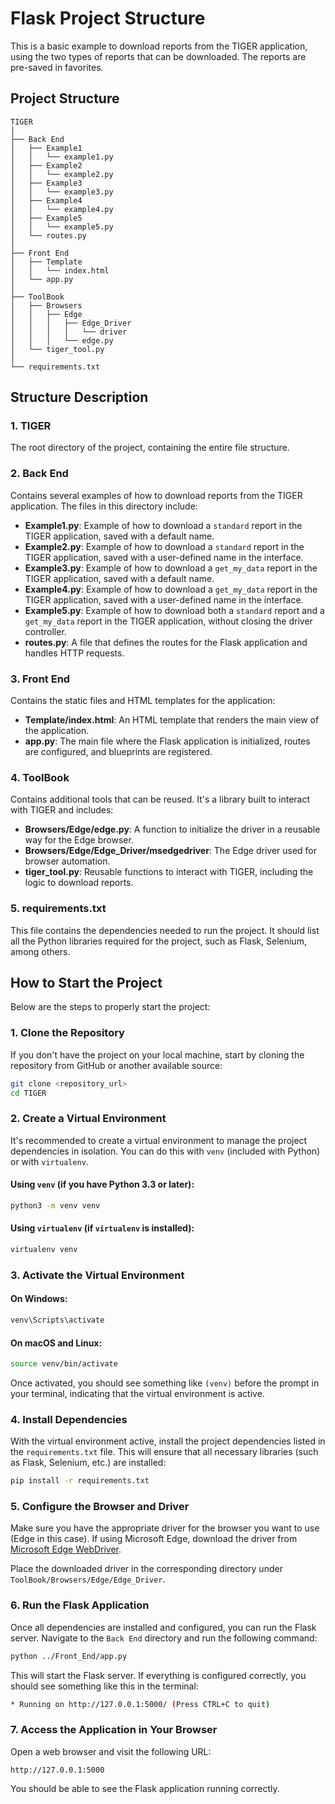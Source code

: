 # Flask Project Structure

This is a basic example to download reports from the TIGER application, using the two types of reports that can be downloaded. The reports are pre-saved in favorites.

## Project Structure

```
TIGER
│
├── Back End
│   ├── Example1
│   │   └── example1.py
│   ├── Example2
│   │   └── example2.py
│   ├── Example3
│   │   └── example3.py
│   ├── Example4
│   │   └── example4.py
│   ├── Example5
│   │   └── example5.py
│   └── routes.py
│
├── Front End
│   ├── Template
│   │   └── index.html
│   └── app.py
│
├── ToolBook
│   ├── Browsers
│   │   ├── Edge
│   │   │   ├── Edge_Driver
│   │   │   │   └── driver
│   │   │   └── edge.py
│   └── tiger_tool.py
│
└── requirements.txt
```

## Structure Description

### 1. **TIGER**
The root directory of the project, containing the entire file structure.

### 2. **Back End**
Contains several examples of how to download reports from the TIGER application. The files in this directory include:
- **Example1.py**: Example of how to download a `standard` report in the TIGER application, saved with a default name.
- **Example2.py**: Example of how to download a `standard` report in the TIGER application, saved with a user-defined name in the interface.
- **Example3.py**: Example of how to download a `get_my_data` report in the TIGER application, saved with a default name.
- **Example4.py**: Example of how to download a `get_my_data` report in the TIGER application, saved with a user-defined name in the interface.
- **Example5.py**: Example of how to download both a `standard` report and a `get_my_data` report in the TIGER application, without closing the driver controller.
- **routes.py**: A file that defines the routes for the Flask application and handles HTTP requests.

### 3. **Front End**
Contains the static files and HTML templates for the application:
- **Template/index.html**: An HTML template that renders the main view of the application.
- **app.py**: The main file where the Flask application is initialized, routes are configured, and blueprints are registered.

### 4. **ToolBook**
Contains additional tools that can be reused. It's a library built to interact with TIGER and includes:
- **Browsers/Edge/edge.py**: A function to initialize the driver in a reusable way for the Edge browser.
- **Browsers/Edge/Edge_Driver/msedgedriver**: The Edge driver used for browser automation.
- **tiger_tool.py**: Reusable functions to interact with TIGER, including the logic to download reports.

### 5. **requirements.txt**
This file contains the dependencies needed to run the project. It should list all the Python libraries required for the project, such as Flask, Selenium, among others.

## How to Start the Project

Below are the steps to properly start the project:

### 1. **Clone the Repository**

If you don't have the project on your local machine, start by cloning the repository from GitHub or another available source:

```bash
git clone <repository_url>
cd TIGER
```

### 2. **Create a Virtual Environment**

It's recommended to create a virtual environment to manage the project dependencies in isolation. You can do this with `venv` (included with Python) or with `virtualenv`.

#### Using `venv` (if you have Python 3.3 or later):

```bash
python3 -m venv venv
```

#### Using `virtualenv` (if `virtualenv` is installed):

```bash
virtualenv venv
```

### 3. **Activate the Virtual Environment**

#### On Windows:

```bash
venv\Scripts\activate
```

#### On macOS and Linux:

```bash
source venv/bin/activate
```

Once activated, you should see something like `(venv)` before the prompt in your terminal, indicating that the virtual environment is active.

### 4. **Install Dependencies**

With the virtual environment active, install the project dependencies listed in the `requirements.txt` file. This will ensure that all necessary libraries (such as Flask, Selenium, etc.) are installed:

```bash
pip install -r requirements.txt
```

### 5. **Configure the Browser and Driver**

Make sure you have the appropriate driver for the browser you want to use (Edge in this case). If using Microsoft Edge, download the driver from [Microsoft Edge WebDriver](https://developer.microsoft.com/en-us/microsoft-edge/tools/webdriver/).

Place the downloaded driver in the corresponding directory under `ToolBook/Browsers/Edge/Edge_Driver`.

### 6. **Run the Flask Application**

Once all dependencies are installed and configured, you can run the Flask server. Navigate to the `Back End` directory and run the following command:

```bash
python ../Front_End/app.py
```

This will start the Flask server. If everything is configured correctly, you should see something like this in the terminal:

```bash
* Running on http://127.0.0.1:5000/ (Press CTRL+C to quit)
```

### 7. **Access the Application in Your Browser**

Open a web browser and visit the following URL:

```
http://127.0.0.1:5000
```

You should be able to see the Flask application running correctly.
